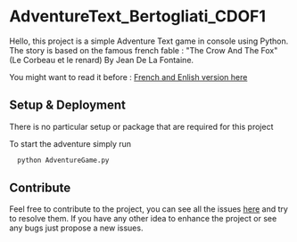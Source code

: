 # AdventureText_Bertogliati_CDOF1

Hello, this project is a simple Adventure Text game in console using Python. 
The story is based on the famous french fable : "The Crow And The Fox" (Le Corbeau et le renard) By Jean De La Fontaine. 

You might want to read it before : [French and Enlish version here](https://www.frenchtoday.com/french-poetry-reading/poem-le-corbeau-et-le-renard-la-fontaine/)

## Setup & Deployment
There is no particular setup or package that are required for this project 

To start the adventure simply run 

```bash
  python AdventureGame.py
```
## Contribute 
Feel free to contribute to the project, you can see all the issues [here](https://github.com/valoubinouz/AdventureText_Bertogliati_CDOF1/issues) and try to resolve them.
If you have any other idea to enhance the project or see any bugs just propose a new issues. 
